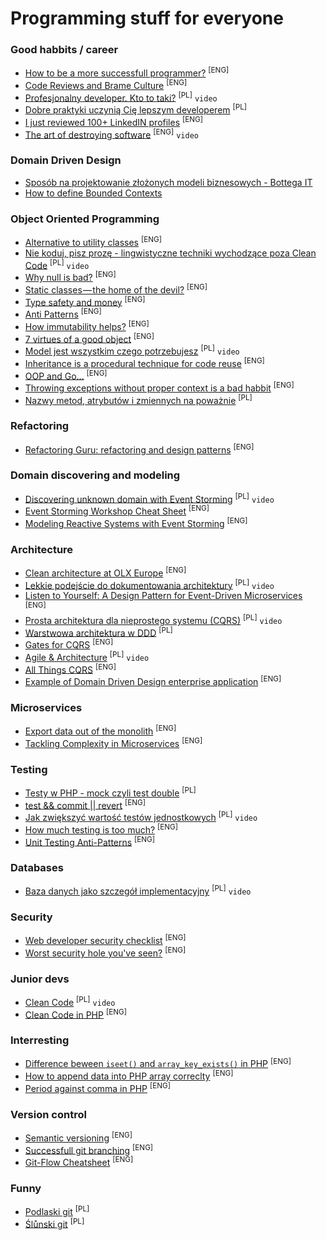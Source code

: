 # Programming stuff for everyone


### Good habbits / career
- [How to be a more successfull programmer?](https://www.yegor256.com/2018/11/27/you-can-do-better.html) <sup>[ENG]</sup>
- [Code Reviews and Brame Culture](http://verraes.net/2016/04/code-reviews-and-blame-culture/) <sup>[ENG]</sup>
- [Profesjonalny developer. Kto to taki?](https://www.youtube.com/watch?v=SqekVVJDyB8) <sup>[PL]</sup> `video`
- [Dobre praktyki uczynią Cię lepszym developerem](https://medium.com/docplanner-tech/dobre-praktyki-uczyni%C4%85-ci%C4%99-lepszym-developerem-8741be404960) <sup>[PL]</sup>
- [I just reviewed 100+ LinkedIN profiles](https://zef.me/i-just-reviewed-100-linkedin-profiles-86c4a9bacdd3) <sup>[ENG]</sup>
- [The art of destroying software](https://vimeo.com/108441214) <sup>[ENG]</sup> `video`


### Domain Driven Design
- [Sposób na projektowanie złożonych modeli biznesowych - Bottega IT](https://bottega.com.pl/pdf/materialy/sdj-ddd.pdf)
- [How to define Bounded Contexts](https://codeburst.io/ddd-strategic-patterns-how-to-define-bounded-contexts-2dc70927976e)


### Object Oriented Programming
- [Alternative to utility classes](https://www.yegor256.com/2014/05/05/oop-alternative-to-utility-classes.html) <sup>[ENG]</sup>
- [Nie koduj, pisz prozę - lingwistyczne techniki wychodzące poza Clean Code](https://www.youtube.com/watch?v=CKONKZLmMwk) <sup>[PL]</sup> `video`
- [Why null is bad?](https://www.yegor256.com/2014/05/13/why-null-is-bad.html) <sup>[ENG]</sup>
- [Static classes — the home of the devil?](https://medium.com/docplanner-tech/z%C5%82o-ca%C5%82ego-%C5%9Bwiata-umieszczone-w-klasach-statycznych-46704731398) <sup>[ENG]</sup>
- [Type safety and money](http://verraes.net/2016/02/type-safety-and-money/) <sup>[ENG]</sup>
- [Anti Patterns](https://www.yegor256.com/2014/09/10/anti-patterns-in-oop.html) <sup>[ENG]</sup>
- [How immutability helps?](https://www.yegor256.com/2014/11/07/how-immutability-helps.html) <sup>[ENG]</sup>
- [7 virtues of a good object](https://www.yegor256.com/2014/11/20/seven-virtues-of-good-object.html) <sup>[ENG]</sup>
- [Model jest wszystkim czego potrzebujesz](https://www.youtube.com/watch?v=iaLeKHbspLg) <sup>[PL]</sup> `video`
- [Inheritance is a procedural technique for code reuse](https://www.yegor256.com/2016/09/13/inheritance-is-procedural.html) <sup>[ENG]</sup>
- [OOP and Go...](https://medium.com/behancetech/oop-and-go-sorta-c6682359a41b) <sup>[ENG]</sup>
- [Throwing exceptions without proper context is a bad habbit](https://www.yegor256.com/2015/12/01/rethrow-exceptions.html) <sup>[ENG]</sup>
- [Nazwy metod, atrybutów i zmiennych na poważnie](https://medium.com/@patrykwozinski/nazwy-metod-atrybut%C3%B3w-i-zmiennych-na-powa%C5%BCnie-9626ea91ca47) <sup>[PL]</sup>


### Refactoring
- [Refactoring Guru: refactoring and design patterns](https://refactoring.guru) <sup>[ENG]</sup>


### Domain discovering and modeling
- [Discovering unknown domain with Event Storming](https://www.youtube.com/watch?v=dhoXYRqghws) <sup>[PL]</sup> `video`
- [Event Storming Workshop Cheat Sheet](https://github.com/wwerner/event-storming-cheatsheet) <sup>[ENG]</sup>
- [Modeling Reactive Systems with Event Storming](https://blog.redelastic.com/corporate-arts-crafts-modelling-reactive-systems-with-event-storming-73c6236f5dd7) <sup>[ENG]</sup>


### Architecture
- [Clean architecture at OLX Europe](https://tech.olx.com/clean-architecture-at-olx-europe-f0501c37f09d) <sup>[ENG]</sup>
- [Lekkie podejście do dokumentowania architektury](https://www.youtube.com/watch?v=FoMEgnMKhK0) <sup>[PL]</sup> `video`
- [Listen to Yourself: A Design Pattern for Event-Driven Microservices](https://medium.com/@odedia/listen-to-yourself-design-pattern-for-event-driven-microservices-16f97e3ed066) <sup>[ENG]</sup>
- [Prosta architektura dla nieprostego systemu (CQRS)](https://www.youtube.com/watch?v=Emr4jkhW9L4) <sup>[PL]</sup> `video`
- [Warstwowa architektura w DDD](http://tswiackiewicz.github.io/inside-the-source-code/architecture/ddd-layered-architecture/) <sup>[PL]</sup>
- [Gates for CQRS](https://medium.com/docplanner-tech/goalkeeper-the-guardian-of-a-correct-execution-of-commands-aefeeafc3565) <sup>[ENG]</sup>
- [Agile & Architecture](https://www.youtube.com/watch?v=YYAcugwEZTI) <sup>[PL]</sup> `video`
- [All Things CQRS](https://github.com/ddd-by-examples/all-things-cqrs) <sup>[ENG]</sup>
- [Example of Domain Driven Design enterprise application](https://github.com/ddd-by-examples/factory) <sup>[ENG]</sup>


### Microservices
- [Export data out of the monolith](https://divad4686.github.io/2018/11/26/microservices-techniques.html) <sup>[ENG]</sup>
- [Tackling Complexity in Microservices](https://vladikk.com/2018/02/28/microservices/) <sup>[ENG]</sup>


### Testing
- [Testy w PHP - mock czyli test double](https://zawarstwaabstrakcji.pl/20181005-testy-php-mock-czyli-test-double/) <sup>[PL]</sup>
- [test && commit || revert](https://medium.com/@kentbeck_7670/test-commit-revert-870bbd756864) <sup>[ENG]</sup>
- [Jak zwiększyć wartość testów jednostkowych](https://www.youtube.com/watch?v=smK6gCvafJE) <sup>[PL]</sup> `video`
- [How much testing is too much?](http://verraes.net/2014/12/how-much-testing-is-too-much/) <sup>[ENG]</sup>
- [Unit Testing Anti-Patterns](https://www.yegor256.com/2018/12/11/unit-testing-anti-patterns.html) <sup>[ENG]</sup>


### Databases
- [Baza danych jako szczegół implementacyjny](https://www.youtube.com/watch?v=Vgj-qAgOlIQ) <sup>[PL]</sup> `video`


### Security
- [Web developer security checklist](https://medium.com/simple-security/web-developer-security-checklist-f2e4f43c9c56) <sup>[ENG]</sup>
- [Worst security hole you've seen?](https://stackoverflow.com/questions/1469899/worst-security-hole-youve-seen) <sup>[ENG]</sup>


### Junior devs
- [Clean Code](https://www.youtube.com/watch?v=0HQT0r4rokk) <sup>[PL]</sup> `video`
- [Clean Code in PHP](https://github.com/jupeter/clean-code-php) <sup>[ENG]</sup>


### Interresting
- [Difference beween `iseet()` and `array_key_exists()` in PHP](https://stackoverflow.com/questions/3210935/difference-between-isset-and-array-key-exists) <sup>[ENG]</sup>
- [How to append data into PHP array correclty](https://stackoverflow.com/questions/559844/whats-better-to-use-in-php-array-value-or-array-pusharray-value/559859#559859) <sup>[ENG]</sup>
- [Period against comma in PHP](https://stackoverflow.com/questions/1466408/difference-between-period-and-comma-when-concatenating-with-echo-versus-return) <sup>[ENG]</sup>


### Version control
- [Semantic versioning](https://semver.org/) <sup>[ENG]</sup>
- [Successfull git branching](https://nvie.com/posts/a-successful-git-branching-model/) <sup>[ENG]</sup>
- [Git-Flow Cheatsheet](https://danielkummer.github.io/git-flow-cheatsheet/) <sup>[ENG]</sup>


### Funny
- [Podlaski git](https://github.com/maciejkorsan/podlaskigit) <sup>[PL]</sup>
- [Ślůnski git](https://github.com/andrzej3393/slunskigit) <sup>[PL]</sup>
